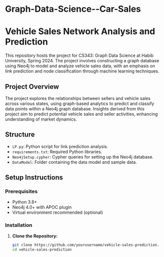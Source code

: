 # Graph-Data-Science--Car-Sales

# Vehicle Sales Network Analysis and Prediction

This repository hosts the project for CS343: Graph Data Science at Habib University, Spring 2024. The project involves constructing a graph database using Neo4j to model and analyze vehicle sales data, with an emphasis on link prediction and node classification through machine learning techniques.

## Project Overview

The project explores the relationships between sellers and vehicle sales across various states, using graph-based analytics to predict and classify data points within a Neo4j graph database. Insights derived from this project aim to predict potential vehicle sales and seller activities, enhancing understanding of market dynamics.

## Structure

- `LP.py`: Python script for link prediction analysis.
- `requirements.txt`: Required Python libraries.
- `Neo4jSetup.cypher`: Cypher queries for setting up the Neo4j database.
- `DataModel`: Folder containing the data model and sample data.

## Setup Instructions

### Prerequisites

- Python 3.8+
- Neo4j 4.0+ with APOC plugin
- Virtual environment recommended (optional)

### Installation

1. **Clone the Repository:**
   ```bash
   git clone https://github.com/yourusername/vehicle-sales-prediction.git
   cd vehicle-sales-prediction
